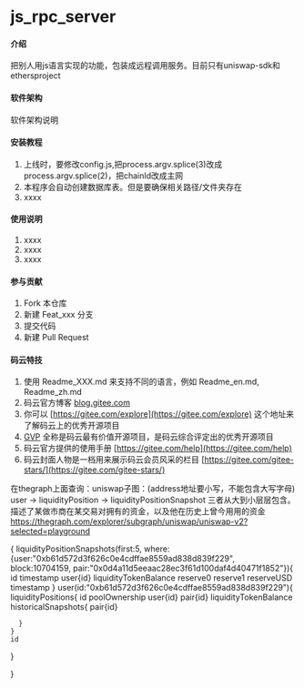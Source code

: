 # js_rpc_server

#### 介绍
把别人用js语言实现的功能，包装成远程调用服务。目前只有uniswap-sdk和ethersproject

#### 软件架构
软件架构说明


#### 安装教程

1.  上线时，要修改config.js,把process.argv.splice(3)改成
process.argv.splice(2)，把chainId改成主网
2.  本程序会自动创建数据库表。但是要确保相关路径/文件夹存在
3.  xxxx

#### 使用说明

1.  xxxx
2.  xxxx
3.  xxxx

#### 参与贡献

1.  Fork 本仓库
2.  新建 Feat_xxx 分支
3.  提交代码
4.  新建 Pull Request


#### 码云特技

1.  使用 Readme\_XXX.md 来支持不同的语言，例如 Readme\_en.md, Readme\_zh.md
2.  码云官方博客 [blog.gitee.com](https://blog.gitee.com)
3.  你可以 [https://gitee.com/explore](https://gitee.com/explore) 这个地址来了解码云上的优秀开源项目
4.  [GVP](https://gitee.com/gvp) 全称是码云最有价值开源项目，是码云综合评定出的优秀开源项目
5.  码云官方提供的使用手册 [https://gitee.com/help](https://gitee.com/help)
6.  码云封面人物是一档用来展示码云会员风采的栏目 [https://gitee.com/gitee-stars/](https://gitee.com/gitee-stars/)

在thegraph上面查询：uniswap子图：(address地址要小写，不能包含大写字母)
user -> liquidityPosition -> liquidityPositionSnapshot
三者从大到小层层包含。描述了某做市商在某交易对拥有的资金，以及他在历史上曾今用用的资金
https://thegraph.com/explorer/subgraph/uniswap/uniswap-v2?selected=playground

{
  liquidityPositionSnapshots(first:5,
    where:{user:"0xb61d572d3f626c0e4cdffae8559ad838d839f229",
      block:10704159,
      pair:"0x0d4a11d5eeaac28ec3f61d100daf4d40471f1852"}){
    id
    timestamp
    user{id}
    liquidityTokenBalance
    reserve0
    reserve1
    reserveUSD
    timestamp
  }
  user(id:"0xb61d572d3f626c0e4cdffae8559ad838d839f229"){
    liquidityPositions{
      id
      poolOwnership
      user{id}
      pair{id}
      liquidityTokenBalance
      historicalSnapshots{
        pair{id}
        
      }
    }
    id
  }
  
}